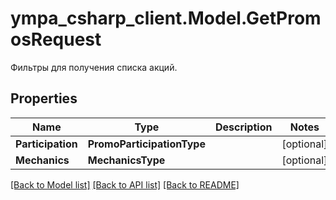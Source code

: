 # ympa_csharp_client.Model.GetPromosRequest
Фильтры для получения списка акций.

## Properties

Name | Type | Description | Notes
------------ | ------------- | ------------- | -------------
**Participation** | **PromoParticipationType** |  | [optional] 
**Mechanics** | **MechanicsType** |  | [optional] 

[[Back to Model list]](../README.md#documentation-for-models) [[Back to API list]](../README.md#documentation-for-api-endpoints) [[Back to README]](../README.md)

